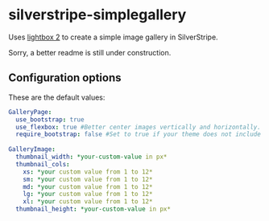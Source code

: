 # silverstripe-simplegallery

Uses [lightbox 2](http://lokeshdhakar.com/projects/lightbox2/) to create a simple image gallery in SilverStripe.

Sorry, a better readme is still under construction.

## Configuration options

These are the default values:

```YAML
GalleryPage:
  use_bootstrap: true
  use_flexbox: true #Better center images vertically and horizontally. Newest browsers support this in 2016.
  require_bootstrap: false #Set to true if your theme does not include bootstrap already and if you want the module to inject boostrap classes to the GalleryPage. Has no effect if use_boostrap is false.
  
GalleryImage:
  thumbnail_width: *your-custom-value in px*
  thumbnail_cols:
    xs: *your custom value from 1 to 12*
    sm: *your custom value from 1 to 12*
    md: *your custom value from 1 to 12*
    lg: *your custom value from 1 to 12*
    xl: *your custom value from 1 to 12*
  thumbnail_height: *your-custom-value in px*
```